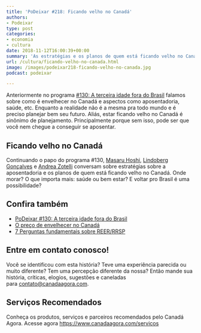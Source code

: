 ```yaml
---
title: 'PoDeixar #218: Ficando velho no Canadá'
authors:
- Podeixar
type: post
categories:
- economia
- cultura
date: 2018-11-12T16:00:39+00:00
summary: 'As estratégias e os planos de quem está ficando velho no Canadá. Onde morar? O que importa mais: saúde ou bem estar? Voltar pro Brasil é uma possibilidade?'
url: /cultura/ficando-velho-no-canada.html
image: /images/podeixar218-ficando-velho-no-canada.jpg
podcast: podeixar

---
```

<div>
  <div>
    Anteriormente no programa <a href="https://www.canadaagora.com/podeixar/terceira-idade-fora-do-brasil.html">#130: A terceira idade fora do Brasil</a> falamos sobre como é envelhecer no Canadá e aspectos como aposentadoria, saúde, etc. Enquanto a realidade não é a mesma pra todo mundo e é preciso planejar bem seu futuro. Aliás, estar ficando velho no Canadá é sinônimo de planejamento. Principalmente porque sem isso, pode ser que você nem chegue a conseguir se aposentar.
  </div>
</div>

## Ficando velho no Canadá

Continuando o papo do programa #130, [Masaru Hoshi][1], [Lindoberg Gonçalves][2] e [Andrea Zotelli][3] conversam sobre estratégias sobre a aposentadoria e os planos de quem está ficando velho no Canadá. Onde morar? O que importa mais: saúde ou bem estar? E voltar pro Brasil é uma possibilidade?



## Confira também

  * [PoDeixar #130: A terceira idade fora do Brasil][4]
  * [O preço de envelhecer no Canadá][5]
  * [7 Perguntas fundamentais sobre REER/RRSP][6]

## Entre em contato conosco!

Você se identificou com esta história? Teve uma experiência parecida ou muito diferente? Tem uma percepção diferente da nossa? Então mande sua história, críticas, elogios, sugestões e caneladas para <contato@canadaagora.com>.

## Serviços Recomendados

Conheça os produtos, serviços e parceiros recomendados pelo Canadá Agora. Acesse agora <https://www.canadaagora.com/servicos>

 [1]: /japa
 [2]: /berg
 [3]: /andreazotelli
 [4]: https://www.canadaagora.com/podeixar/terceira-idade-fora-do-brasil.html
 [5]: https://www.canadaagora.com/alicinha/o-preco-de-envelhecer-no-canada.html
 [6]: https://www.canadaagora.com/andreabritto/7-perguntas-reer-rrsp.html